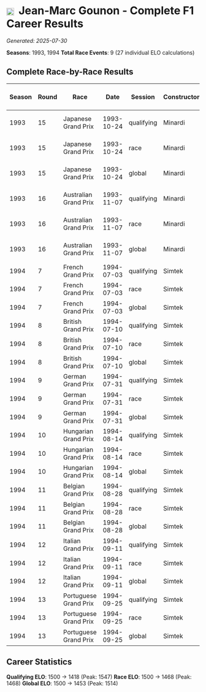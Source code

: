 # <img src="https://upload.wikimedia.org/wikipedia/commons/c/c3/Flag_of_France.svg" alt="France" width="20" height="auto" style="vertical-align: middle; margin-right: 5px;" onerror="this.outerHTML='🇫🇷'; this.style.marginRight='5px';"/> Jean-Marc Gounon - Complete F1 Career Results

*Generated: 2025-07-30*

**Seasons**: 1993, 1994
**Total Race Events**: 9 (27 individual ELO calculations)

## Complete Race-by-Race Results

| Season | Round | Race | Date | Session | Constructor | Position | Starting ELO | ELO Change | Final ELO | Teammate | Teammate Position | Teammate Starting ELO | Teammate ELO Change | Teammate Final ELO |
|--------|-------|------|------|---------|-------------|----------|--------------|------------|-----------|----------|-------------------|----------------------|---------------------|-------------------|
| 1993 | 15 | Japanese Grand Prix | 1993-10-24 | qualifying | Minardi | 13 | 1500 | +47 | 1547 | <img src="https://upload.wikimedia.org/wikipedia/commons/0/03/Flag_of_Italy.svg" alt="Italy" width="20" height="auto" style="vertical-align: middle; margin-right: 5px;" onerror="this.outerHTML='🇮🇹'; this.style.marginRight='5px';"/> Pierluigi Martini | 22 | N/A | N/A | N/A |
| 1993 | 15 | Japanese Grand Prix | 1993-10-24 | race | Minardi | DNF | 1500 | N/A | 1500 | <img src="https://upload.wikimedia.org/wikipedia/commons/0/03/Flag_of_Italy.svg" alt="Italy" width="20" height="auto" style="vertical-align: middle; margin-right: 5px;" onerror="this.outerHTML='🇮🇹'; this.style.marginRight='5px';"/> Pierluigi Martini | 10 | N/A | N/A | N/A |
| 1993 | 15 | Japanese Grand Prix | 1993-10-24 | global | Minardi | Q:13/R:DNF | 1500 | +14 | 1514 | <img src="https://upload.wikimedia.org/wikipedia/commons/0/03/Flag_of_Italy.svg" alt="Italy" width="20" height="auto" style="vertical-align: middle; margin-right: 5px;" onerror="this.outerHTML='🇮🇹'; this.style.marginRight='5px';"/> Pierluigi Martini | Q:22/R:10 | N/A | N/A | N/A |
| 1993 | 16 | Australian Grand Prix | 1993-11-07 | qualifying | Minardi | 22 | 1547 | -24 | 1523 | <img src="https://upload.wikimedia.org/wikipedia/commons/0/03/Flag_of_Italy.svg" alt="Italy" width="20" height="auto" style="vertical-align: middle; margin-right: 5px;" onerror="this.outerHTML='🇮🇹'; this.style.marginRight='5px';"/> Pierluigi Martini | 16 | N/A | N/A | N/A |
| 1993 | 16 | Australian Grand Prix | 1993-11-07 | race | Minardi | DNF | 1500 | N/A | 1500 | <img src="https://upload.wikimedia.org/wikipedia/commons/0/03/Flag_of_Italy.svg" alt="Italy" width="20" height="auto" style="vertical-align: middle; margin-right: 5px;" onerror="this.outerHTML='🇮🇹'; this.style.marginRight='5px';"/> Pierluigi Martini | DNF | N/A | N/A | N/A |
| 1993 | 16 | Australian Grand Prix | 1993-11-07 | global | Minardi | Q:22/R:DNF | 1514 | -7 | 1507 | <img src="https://upload.wikimedia.org/wikipedia/commons/0/03/Flag_of_Italy.svg" alt="Italy" width="20" height="auto" style="vertical-align: middle; margin-right: 5px;" onerror="this.outerHTML='🇮🇹'; this.style.marginRight='5px';"/> Pierluigi Martini | Q:16/R:DNF | N/A | N/A | N/A |
| 1994 | 7 | French Grand Prix | 1994-07-03 | qualifying | Simtek | 26 | 1523 | -37 | 1486 | <img src="https://upload.wikimedia.org/wikipedia/commons/8/88/Flag_of_Australia_%28converted%29.svg" alt="Australia" width="20" height="auto" style="vertical-align: middle; margin-right: 5px;" onerror="this.outerHTML='🇦🇺'; this.style.marginRight='5px';"/> David Brabham | 24 | N/A | N/A | N/A |
| 1994 | 7 | French Grand Prix | 1994-07-03 | race | Simtek | DNF | 1500 | N/A | 1500 | <img src="https://upload.wikimedia.org/wikipedia/commons/8/88/Flag_of_Australia_%28converted%29.svg" alt="Australia" width="20" height="auto" style="vertical-align: middle; margin-right: 5px;" onerror="this.outerHTML='🇦🇺'; this.style.marginRight='5px';"/> David Brabham | DNF | N/A | N/A | N/A |
| 1994 | 7 | French Grand Prix | 1994-07-03 | global | Simtek | Q:26/R:DNF | 1507 | -11 | 1496 | <img src="https://upload.wikimedia.org/wikipedia/commons/8/88/Flag_of_Australia_%28converted%29.svg" alt="Australia" width="20" height="auto" style="vertical-align: middle; margin-right: 5px;" onerror="this.outerHTML='🇦🇺'; this.style.marginRight='5px';"/> David Brabham | Q:24/R:DNF | N/A | N/A | N/A |
| 1994 | 8 | British Grand Prix | 1994-07-10 | qualifying | Simtek | 26 | 1486 | -31 | 1455 | <img src="https://upload.wikimedia.org/wikipedia/commons/8/88/Flag_of_Australia_%28converted%29.svg" alt="Australia" width="20" height="auto" style="vertical-align: middle; margin-right: 5px;" onerror="this.outerHTML='🇦🇺'; this.style.marginRight='5px';"/> David Brabham | 25 | N/A | N/A | N/A |
| 1994 | 8 | British Grand Prix | 1994-07-10 | race | Simtek | 16 | 1500 | -32 | 1468 | <img src="https://upload.wikimedia.org/wikipedia/commons/8/88/Flag_of_Australia_%28converted%29.svg" alt="Australia" width="20" height="auto" style="vertical-align: middle; margin-right: 5px;" onerror="this.outerHTML='🇦🇺'; this.style.marginRight='5px';"/> David Brabham | 15 | N/A | N/A | N/A |
| 1994 | 8 | British Grand Prix | 1994-07-10 | global | Simtek | Q:26/R:16 | 1496 | -32 | 1464 | <img src="https://upload.wikimedia.org/wikipedia/commons/8/88/Flag_of_Australia_%28converted%29.svg" alt="Australia" width="20" height="auto" style="vertical-align: middle; margin-right: 5px;" onerror="this.outerHTML='🇦🇺'; this.style.marginRight='5px';"/> David Brabham | Q:25/R:15 | N/A | N/A | N/A |
| 1994 | 9 | German Grand Prix | 1994-07-31 | qualifying | Simtek | 26 | 1455 | -25 | 1430 | <img src="https://upload.wikimedia.org/wikipedia/commons/8/88/Flag_of_Australia_%28converted%29.svg" alt="Australia" width="20" height="auto" style="vertical-align: middle; margin-right: 5px;" onerror="this.outerHTML='🇦🇺'; this.style.marginRight='5px';"/> David Brabham | 25 | N/A | N/A | N/A |
| 1994 | 9 | German Grand Prix | 1994-07-31 | race | Simtek | DNF | 1468 | N/A | 1468 | <img src="https://upload.wikimedia.org/wikipedia/commons/8/88/Flag_of_Australia_%28converted%29.svg" alt="Australia" width="20" height="auto" style="vertical-align: middle; margin-right: 5px;" onerror="this.outerHTML='🇦🇺'; this.style.marginRight='5px';"/> David Brabham | DNF | N/A | N/A | N/A |
| 1994 | 9 | German Grand Prix | 1994-07-31 | global | Simtek | Q:26/R:DNF | 1464 | -7 | 1457 | <img src="https://upload.wikimedia.org/wikipedia/commons/8/88/Flag_of_Australia_%28converted%29.svg" alt="Australia" width="20" height="auto" style="vertical-align: middle; margin-right: 5px;" onerror="this.outerHTML='🇦🇺'; this.style.marginRight='5px';"/> David Brabham | Q:25/R:DNF | N/A | N/A | N/A |
| 1994 | 10 | Hungarian Grand Prix | 1994-08-14 | qualifying | Simtek | 26 | 1430 | -21 | 1409 | <img src="https://upload.wikimedia.org/wikipedia/commons/8/88/Flag_of_Australia_%28converted%29.svg" alt="Australia" width="20" height="auto" style="vertical-align: middle; margin-right: 5px;" onerror="this.outerHTML='🇦🇺'; this.style.marginRight='5px';"/> David Brabham | 23 | N/A | N/A | N/A |
| 1994 | 10 | Hungarian Grand Prix | 1994-08-14 | race | Simtek | DNF | 1468 | N/A | 1468 | <img src="https://upload.wikimedia.org/wikipedia/commons/8/88/Flag_of_Australia_%28converted%29.svg" alt="Australia" width="20" height="auto" style="vertical-align: middle; margin-right: 5px;" onerror="this.outerHTML='🇦🇺'; this.style.marginRight='5px';"/> David Brabham | 11 | N/A | N/A | N/A |
| 1994 | 10 | Hungarian Grand Prix | 1994-08-14 | global | Simtek | Q:26/R:DNF | 1457 | -6 | 1450 | <img src="https://upload.wikimedia.org/wikipedia/commons/8/88/Flag_of_Australia_%28converted%29.svg" alt="Australia" width="20" height="auto" style="vertical-align: middle; margin-right: 5px;" onerror="this.outerHTML='🇦🇺'; this.style.marginRight='5px';"/> David Brabham | Q:23/R:11 | N/A | N/A | N/A |
| 1994 | 11 | Belgian Grand Prix | 1994-08-28 | qualifying | Simtek | 25 | 1409 | -18 | 1391 | <img src="https://upload.wikimedia.org/wikipedia/commons/8/88/Flag_of_Australia_%28converted%29.svg" alt="Australia" width="20" height="auto" style="vertical-align: middle; margin-right: 5px;" onerror="this.outerHTML='🇦🇺'; this.style.marginRight='5px';"/> David Brabham | 21 | N/A | N/A | N/A |
| 1994 | 11 | Belgian Grand Prix | 1994-08-28 | race | Simtek | 11 | 1468 | N/A | 1468 | <img src="https://upload.wikimedia.org/wikipedia/commons/8/88/Flag_of_Australia_%28converted%29.svg" alt="Australia" width="20" height="auto" style="vertical-align: middle; margin-right: 5px;" onerror="this.outerHTML='🇦🇺'; this.style.marginRight='5px';"/> David Brabham | DNF | N/A | N/A | N/A |
| 1994 | 11 | Belgian Grand Prix | 1994-08-28 | global | Simtek | Q:25/R:11 | 1450 | -5 | 1445 | <img src="https://upload.wikimedia.org/wikipedia/commons/8/88/Flag_of_Australia_%28converted%29.svg" alt="Australia" width="20" height="auto" style="vertical-align: middle; margin-right: 5px;" onerror="this.outerHTML='🇦🇺'; this.style.marginRight='5px';"/> David Brabham | Q:21/R:DNF | N/A | N/A | N/A |
| 1994 | 12 | Italian Grand Prix | 1994-09-11 | qualifying | Simtek | 25 | 1391 | +49 | 1440 | <img src="https://upload.wikimedia.org/wikipedia/commons/8/88/Flag_of_Australia_%28converted%29.svg" alt="Australia" width="20" height="auto" style="vertical-align: middle; margin-right: 5px;" onerror="this.outerHTML='🇦🇺'; this.style.marginRight='5px';"/> David Brabham | 26 | N/A | N/A | N/A |
| 1994 | 12 | Italian Grand Prix | 1994-09-11 | race | Simtek | DNF | 1468 | N/A | 1468 | <img src="https://upload.wikimedia.org/wikipedia/commons/8/88/Flag_of_Australia_%28converted%29.svg" alt="Australia" width="20" height="auto" style="vertical-align: middle; margin-right: 5px;" onerror="this.outerHTML='🇦🇺'; this.style.marginRight='5px';"/> David Brabham | DNF | N/A | N/A | N/A |
| 1994 | 12 | Italian Grand Prix | 1994-09-11 | global | Simtek | Q:25/R:DNF | 1445 | +15 | 1460 | <img src="https://upload.wikimedia.org/wikipedia/commons/8/88/Flag_of_Australia_%28converted%29.svg" alt="Australia" width="20" height="auto" style="vertical-align: middle; margin-right: 5px;" onerror="this.outerHTML='🇦🇺'; this.style.marginRight='5px';"/> David Brabham | Q:26/R:DNF | N/A | N/A | N/A |
| 1994 | 13 | Portuguese Grand Prix | 1994-09-25 | qualifying | Simtek | 26 | 1440 | -23 | 1418 | <img src="https://upload.wikimedia.org/wikipedia/commons/8/88/Flag_of_Australia_%28converted%29.svg" alt="Australia" width="20" height="auto" style="vertical-align: middle; margin-right: 5px;" onerror="this.outerHTML='🇦🇺'; this.style.marginRight='5px';"/> David Brabham | 24 | N/A | N/A | N/A |
| 1994 | 13 | Portuguese Grand Prix | 1994-09-25 | race | Simtek | DNF | 1468 | N/A | 1468 | <img src="https://upload.wikimedia.org/wikipedia/commons/8/88/Flag_of_Australia_%28converted%29.svg" alt="Australia" width="20" height="auto" style="vertical-align: middle; margin-right: 5px;" onerror="this.outerHTML='🇦🇺'; this.style.marginRight='5px';"/> David Brabham | DNF | N/A | N/A | N/A |
| 1994 | 13 | Portuguese Grand Prix | 1994-09-25 | global | Simtek | Q:26/R:DNF | 1460 | -7 | 1453 | <img src="https://upload.wikimedia.org/wikipedia/commons/8/88/Flag_of_Australia_%28converted%29.svg" alt="Australia" width="20" height="auto" style="vertical-align: middle; margin-right: 5px;" onerror="this.outerHTML='🇦🇺'; this.style.marginRight='5px';"/> David Brabham | Q:24/R:DNF | N/A | N/A | N/A |

## Career Statistics

**Qualifying ELO**: 1500 → 1418 (Peak: 1547)
**Race ELO**: 1500 → 1468 (Peak: 1468)
**Global ELO**: 1500 → 1453 (Peak: 1514)
